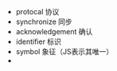 * protocal				协议
* synchronize   		    同步
* acknowledgement              确认
* identifier			   标识
* symbol			      象征（JS表示其唯一）
* 